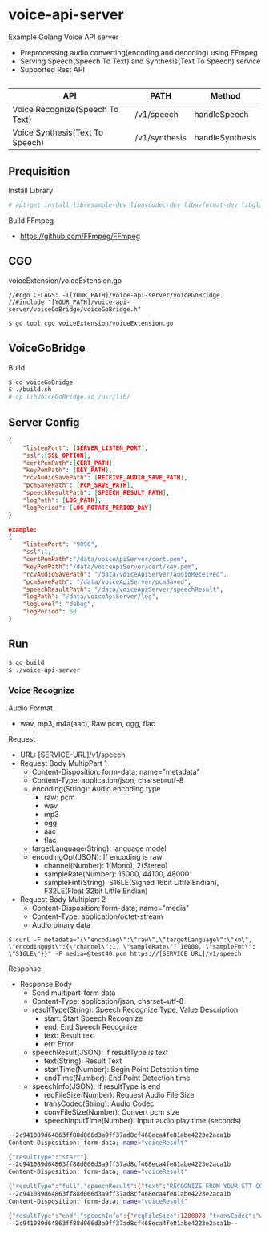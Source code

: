 # voice-api-server

Example Golang Voice API server 
 - Preprocessing audio converting(encoding and decoding) using FFmpeg 
 - Serving Speech(Speech To Text) and Synthesis(Text To Speech) service
 - Supported Rest API

##
| API                             | PATH          | Method          |
|---------------------------------|---------------|-----------------|
| Voice Recognize(Speech To Text) | /v1/speech    | handleSpeech    |
| Voice Synthesis(Text To Speech) | /v1/synthesis | handleSynthesis |

## Prequisition
Install Library
```bash
# apt-get install libresample-dev libavcodec-dev libavformat-dev libglib2.0-dev libswscale-dev libmp3lame-dev nasm yasm -y
```

Build FFmpeg
- https://github.com/FFmpeg/FFmpeg

## CGO
voiceExtension/voiceExtension.go
```golang
//#cgo CFLAGS: -I[YOUR_PATH]/voice-api-server/voiceGoBridge
//#include "[YOUR_PATH]/voice-api-server/voiceGoBridge/voiceGoBridge.h"
```
``` bash
$ go tool cgo voiceExtension/voiceExtension.go 
```

## VoiceGoBridge
Build
```bash
$ cd voiceGoBridge
$ ./build.sh
# cp libVoiceGoBridge.so /usr/lib/
```

## Server Config
```json
{
    "listenPort": [SERVER_LISTEN_PORT],
    "ssl":[SSL_OPTION],
    "certPemPath":[CERT_PATH],
    "keyPemPath": [KEY_PATH],
    "rcvAudioSavePath": [RECEIVE_AUDIO_SAVE_PATH],
    "pcmSavePath": [PCM_SAVE_PATH],
    "speechResultPath": [SPEECH_RESULT_PATH],
    "logPath": [LOG_PATH],
    "logPeriod": [LOG_ROTATE_PERIOD_DAY]
}

example:
{
    "listenPort": "9096",
    "ssl":1,
    "certPemPath":"/data/voiceApiServer/cert.pem",
    "keyPemPath":"/data/voiceApiServer/cert/key.pem",
    "rcvAudioSavePath": "/data/voiceApiServer/audioReceived",
    "pcmSavePath": "/data/voiceApiServer/pcmSaved",
    "speechResultPath": "/data/voiceApiServer/speechResult",
    "logPath": "/data/voiceApiServer/log",
    "logLevel": "debug",
    "logPeriod": 60
}   
```

## Run
```bash
$ go build
$ ./voice-api-server
```

### Voice Recognize
Audio Format
 - wav, mp3, m4a(aac), Raw pcm, ogg, flac

Request
 - URL: [SERVICE-URL]/v1/speech
 - Request Body MultipPart 1
    - Content-Disposition: form-data; name="metadata"
    - Content-Type: application/json, charset=utf-8
    - encoding(String): Audio encoding type
        - raw: pcm
        - wav
        - mp3
        - ogg
        - aac
        - flac
    - targetLanguage(String): language model
    - encodingOpt(JSON): If encoding is raw
        - channel(Number): 1(Mono), 2(Stereo) 
        - sampleRate(Number): 16000, 44100, 48000
        - sampleFmt(String): S16LE(Signed 16bit Little Endian), F32LE(Float 32bit Little Endian)
- Request Body Multiplart 2
    - Content-Disposition: form-data; name="media"
    - Content-Type: application/octet-stream
    - Audio binary data
```
$ curl -F metadata="{\"encoding\":\"raw\",\"targetLanguage\":\"ko\", \"encodingOpt\":{\"channel\":1, \"sampleRate\": 16000, \"sampleFmt\": \"S16LE\"}}" -F media=@test40.pcm https://[SERVICE_URL]/v1/speech
```

Response
 - Response Body 
    - Send multipart-form data
    - Content-Type: application/json, charset=utf-8
    - resultType(String): Speech Recognize Type, Value Description
        - start: Start Speech Recognize
        - end: End Speech Recognize
        - text: Result text
        - err: Error
    - speechResult(JSON): If resultType is text
        - text(String): Result Text
        - startTime(Number): Begin Point Detection time
        - endTime(Number): End Point Detection time
    - speechInfo(JSON): If resultType is end
        - reqFileSize(Number): Request Audio File Size
        - transCodec(String): Audio Codec
        - convFileSize(Number): Convert pcm size
        - speechInputTime(Number): Input audio play time (seconds)

```bash
--2c941089d64863ff88d066d3a9ff37ad8cf468eca4fe81abe4223e2aca1b
Content-Disposition: form-data; name="voiceResult"

{"resultType":"start"}
--2c941089d64863ff88d066d3a9ff37ad8cf468eca4fe81abe4223e2aca1b
Content-Disposition: form-data; name="voiceResult"

{"resultType":"full","speechResult":{"text":"RECOGNIZE FROM YOUR STT CORE ENGIN SERVER","startTime":0.1,"endTime":40}}
--2c941089d64863ff88d066d3a9ff37ad8cf468eca4fe81abe4223e2aca1b
Content-Disposition: form-data; name="voiceResult"

{"resultType":"end","speechInfo":{"reqFileSize":1280078,"transCodec":"wav","convFileSize":1280078,"speechInputTime":40}}
--2c941089d64863ff88d066d3a9ff37ad8cf468eca4fe81abe4223e2aca1b--
```
